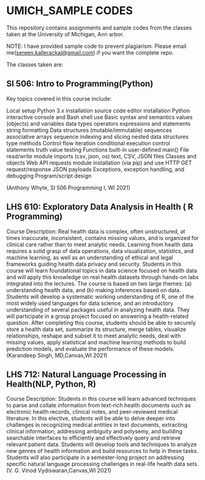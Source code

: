 # UMICH_SAMPLE CODES
This repository contains assignments and sample codes from the classes taken at the University of Michigan, Ann arbor. 

NOTE: I have provided sample code to prevent plagiarism. Please email me(sereen.kallerackal@gmail.com) if you want the complete repo.

The classes taken are:

## SI 506: Intro to Programming(Python)
Key topics covered in this course include:

Local setup
Python 3.x installation
source code editor installation
Python interactive console and Bash shell use
Basic syntax and semantics
values (objects) and variables
data types
operators
expressions and statements
string formatting
Data structures (mutable/immutable)
sequences
associative arrays
sequence indexing and slicing
nested data structures
type methods
Control flow
iteration
conditional execution
control statements
truth value testing
Functions
built-in
user-defined
main()
File read/write
module imports (csv, json, os)
text, CSV, JSON files
Classes and objects
Web API
requests module installation (via pip) and use
HTTP GET request/response
JSON payloads
Exceptions, exception handling, and debugging
Program/script design

(Anthony Whyte, SI 506 Programming I, WI 2021)

## LHS 610: Exploratory Data Analysis in Health ( R Programming)

Course Description: Real health data is complex, often unstructured, at times inaccurate, inconsistent, contains missing values, and is organized for clinical care rather than to meet analytic needs. Learning from health data requires a solid grasp of data operations, data visualization, statistics, and machine learning, as well as an understanding of ethical and legal frameworks guiding health data privacy and security. Students in this course will learn foundational topics in data science focused on health data and will apply this knowledge on real health datasets through hands-on labs integrated into the lectures. The course is based on two large themes: (a) understanding health data, and (b) making inferences based on data. Students will develop a systematic working understanding of R, one of the most widely used languages for data science, and an introductory understanding of several packages useful in analyzing health data. They will participate in a group project focused on answering a health-related question. After completing this course, students should be able to securely store a health data set, summarize its structure, merge tables, visualize relationships, reshape and subset it to meet analytic needs, deal with missing values, apply statistical and machine learning methods to build prediction models, and evaluate the performance of these models. (Karandeep Singh, MD,Canvas,WI 2021)

## LHS 712: Natural Language Processing in Health(NLP, Python, R)

Course Description: Students in this course will learn advanced techniques to parse and collate information from text-rich health documents such as electronic health records, clinical notes, and peer-reviewed medical literature. In this elective, students will be able to delve deeper into challenges in recognizing medical entities in text documents, extracting clinical information, addressing ambiguity and polysemy, and building searchable interfaces to efficiently and effectively query and retrieve relevant patient data. Students will develop tools and techniques to analyze new genres of health information and build resources to help in these tasks. Students will also participate in a semester-long project on addressing specific natural language processing challenges in real-life health data sets.(V. G. Vinod Vydiswaran,Canvas,WI 2021)


